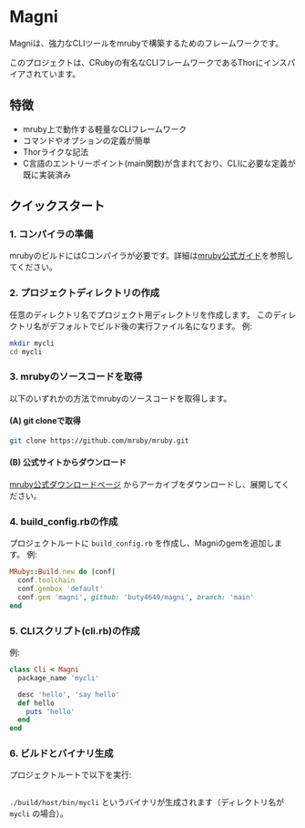 # Magni

Magniは、強力なCLIツールをmrubyで構築するためのフレームワークです。

このプロジェクトは、CRubyの有名なCLIフレームワークであるThorにインスパイアされています。

## 特徴
- mruby上で動作する軽量なCLIフレームワーク
- コマンドやオプションの定義が簡単
- Thorライクな記法
- C言語のエントリーポイント(main関数)が含まれており、CLIに必要な定義が既に実装済み

## クイックスタート

### 1. コンパイラの準備
mrubyのビルドにはCコンパイラが必要です。詳細は[mruby公式ガイド](https://github.com/mruby/mruby/blob/master/doc/guides/compile.md)を参照してください。

### 2. プロジェクトディレクトリの作成
任意のディレクトリ名でプロジェクト用ディレクトリを作成します。
このディレクトリ名がデフォルトでビルド後の実行ファイル名になります。
例:
```sh
mkdir mycli
cd mycli
```

### 3. mrubyのソースコードを取得
以下のいずれかの方法でmrubyのソースコードを取得します。

#### (A) git cloneで取得
```sh
git clone https://github.com/mruby/mruby.git
```

#### (B) 公式サイトからダウンロード
[mruby公式ダウンロードページ](https://mruby.org/downloads/) からアーカイブをダウンロードし、展開してください。

### 4. build_config.rbの作成
プロジェクトルートに `build_config.rb` を作成し、Magniのgemを追加します。
例:
```ruby
MRuby::Build.new do |conf|
  conf.toolchain
  conf.gembox 'default'
  conf.gem 'magni', github: 'buty4649/magni', branch: 'main'
end
```

### 5. CLIスクリプト(cli.rb)の作成
例:
```ruby
class Cli < Magni
  package_name 'mycli'

  desc 'hello', 'say hello'
  def hello
    puts 'hello'
  end
end
```

### 6. ビルドとバイナリ生成
プロジェクトルートで以下を実行:
```sh

```
`./build/host/bin/mycli` というバイナリが生成されます（ディレクトリ名が `mycli` の場合）。
